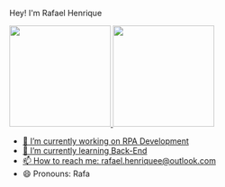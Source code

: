 Hey! I'm Rafael Henrique

 <div>
  <a href="https://github.com/rafaelhs-debug">
  <img height="180em" src="https://github-readme-stats.vercel.app/api?username=rafaelhs-debug&show_icons=true&theme=dracula&include_all_commits=true&count_private=true"/>
  <img height="180em" src="https://github-readme-stats.vercel.app/api/top-langs/?username=rafaelhs-debug&layout=compact&langs_count=7&theme=dracula"/>
</div>

- 🔭 I’m currently working on RPA Development
- 🌱 I’m currently learning Back-End
- 📫 How to reach me: rafael.henriquee@outlook.com
- 😄 Pronouns: Rafa

